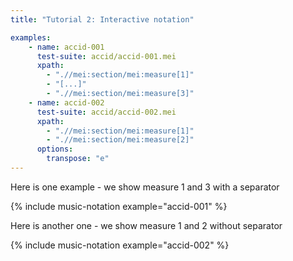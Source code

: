 ```yaml
---
title: "Tutorial 2: Interactive notation"

examples:
    - name: accid-001
      test-suite: accid/accid-001.mei
      xpath:
        - ".//mei:section/mei:measure[1]"
        - "[...]"
        - ".//mei:section/mei:measure[3]"
    - name: accid-002
      test-suite: accid/accid-002.mei
      xpath:
        - ".//mei:section/mei:measure[1]"
        - ".//mei:section/mei:measure[2]"
      options: 
        transpose: "e"
---
```


Here is one example - we show measure 1 and 3 with a separator

{% include music-notation example="accid-001" %}

Here is another one - we show measure 1 and 2 without separator

{% include music-notation example="accid-002" %}